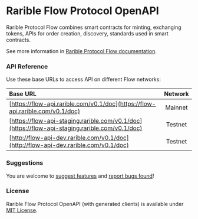 # Rarible Flow Protocol OpenAPI

Rarible Protocol Flow combines smart contracts for minting, exchanging tokens, APIs for order creation, discovery, standards used in smart contracts.

See more information in [Rarible Protocol Flow documentation](https://docs.rarible.org/flow/flow-overview/).

### API Reference

Use these base URLs to access API on different Flow networks:

| Base URL                                                                                       | Network |
|:-----------------------------------------------------------------------------------------------|:-------:|
| [https://flow-api.rarible.com/v0.1/doc](https://flow-api.rarible.com/v0.1/doc)                 | Mainnet |
| [https://flow-api-staging.rarible.com/v0.1/doc](https://flow-api-staging.rarible.com/v0.1/doc) | Testnet |
| [http://flow-api-dev.rarible.com/v0.1/doc](http://flow-api-dev.rarible.com/v0.1/doc)           | Testnet |

### Suggestions

You are welcome to [suggest features](https://github.com/rarible/protocol/discussions) and [report bugs found](https://github.com/rarible/protocol/issues)!

### License

Rarible Flow Protocol OpenAPI (with generated clients) is available under [MIT License](LICENSE).
